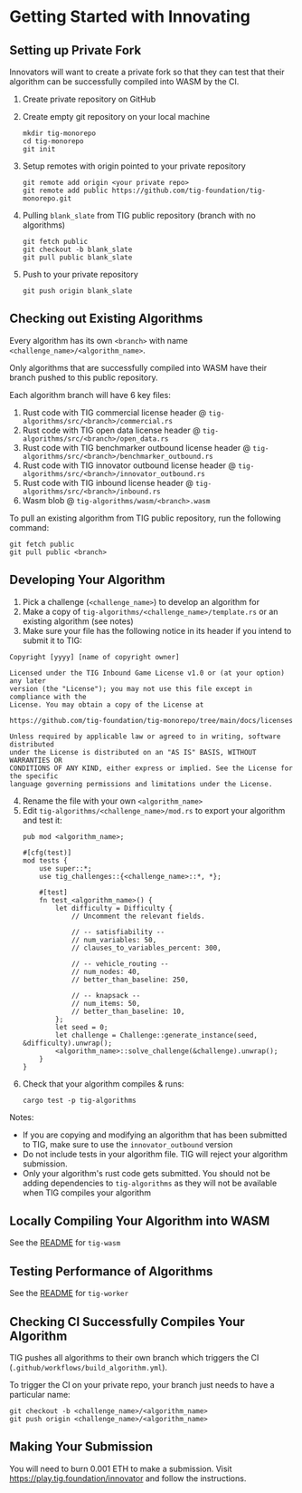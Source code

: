 # Getting Started with Innovating

## Setting up Private Fork

Innovators will want to create a private fork so that they can test that their algorithm can be successfully compiled into WASM by the CI.

1. Create private repository on GitHub
2. Create empty git repository on your local machine
    ```
    mkdir tig-monorepo
    cd tig-monorepo
    git init
    ```
3. Setup remotes with origin pointed to your private repository
    ```
    git remote add origin <your private repo>
    git remote add public https://github.com/tig-foundation/tig-monorepo.git
    ```
    
4. Pulling `blank_slate` from TIG public repository (branch with no algorithms)
    ```
    git fetch public
    git checkout -b blank_slate
    git pull public blank_slate
    ```
    
5. Push to your private repository
    ```
    git push origin blank_slate
    ```

## Checking out Existing Algorithms

Every algorithm has its own `<branch>` with name `<challenge_name>/<algorithm_name>`.

Only algorithms that are successfully compiled into WASM have their branch pushed to this public repository.

Each algorithm branch will have 6 key files:
1. Rust code with TIG commercial license header @ `tig-algorithms/src/<branch>/commercial.rs`
2. Rust code with TIG open data license header @ `tig-algorithms/src/<branch>/open_data.rs`
3. Rust code with TIG benchmarker outbound license header @ `tig-algorithms/src/<branch>/benchmarker_outbound.rs`
4. Rust code with TIG innovator outbound license header @ `tig-algorithms/src/<branch>/innovator_outbound.rs`
5. Rust code with TIG inbound license header @ `tig-algorithms/src/<branch>/inbound.rs`
6. Wasm blob @ `tig-algorithms/wasm/<branch>.wasm`

To pull an existing algorithm from TIG public repository, run the following command:
```
git fetch public
git pull public <branch>
```

## Developing Your Algorithm

1. Pick a challenge (`<challenge_name>`) to develop an algorithm for
2. Make a copy of `tig-algorithms/<challenge_name>/template.rs` or an existing algorithm (see notes)
3. Make sure your file has the following notice in its header if you intend to submit it to TIG:
```
Copyright [yyyy] [name of copyright owner]

Licensed under the TIG Inbound Game License v1.0 or (at your option) any later
version (the "License"); you may not use this file except in compliance with the
License. You may obtain a copy of the License at

https://github.com/tig-foundation/tig-monorepo/tree/main/docs/licenses

Unless required by applicable law or agreed to in writing, software distributed
under the License is distributed on an "AS IS" BASIS, WITHOUT WARRANTIES OR
CONDITIONS OF ANY KIND, either express or implied. See the License for the specific
language governing permissions and limitations under the License.
```
4. Rename the file with your own `<algorithm_name>`
5. Edit `tig-algorithms/<challenge_name>/mod.rs` to export your algorithm and test it:
    ```
    pub mod <algorithm_name>;

    #[cfg(test)]
    mod tests {
        use super::*;
        use tig_challenges::{<challenge_name>::*, *};

        #[test]
        fn test_<algorithm_name>() {
            let difficulty = Difficulty {
                // Uncomment the relevant fields.

                // -- satisfiability --
                // num_variables: 50,
                // clauses_to_variables_percent: 300,
                
                // -- vehicle_routing --
                // num_nodes: 40,
                // better_than_baseline: 250,
                
                // -- knapsack --
                // num_items: 50,
                // better_than_baseline: 10,
            };
            let seed = 0;
            let challenge = Challenge::generate_instance(seed, &difficulty).unwrap();    
            <algorithm_name>::solve_challenge(&challenge).unwrap();
        }
    }
    ```
6. Check that your algorithm compiles & runs:
    ```
    cargo test -p tig-algorithms
    ```

Notes:
* If you are copying and modifying an algorithm that has been submitted to TIG, make sure to use the `innovator_outbound` version
* Do not include tests in your algorithm file. TIG will reject your algorithm submission.
* Only your algorithm's rust code gets submitted. You should not be adding dependencies to `tig-algorithms` as they will not be available when TIG compiles your algorithm

## Locally Compiling Your Algorithm into WASM 

See the [README](../../tig-wasm/README.md) for `tig-wasm`

## Testing Performance of Algorithms

See the [README](../../tig-worker/README.md) for `tig-worker`

## Checking CI Successfully Compiles Your Algorithm

TIG pushes all algorithms to their own branch which triggers the CI (`.github/workflows/build_algorithm.yml`).

To trigger the CI on your private repo, your branch just needs to have a particular name:
```
git checkout -b <challenge_name>/<algorithm_name>
git push origin <challenge_name>/<algorithm_name>
```

## Making Your Submission

You will need to burn 0.001 ETH to make a submission. Visit https://play.tig.foundation/innovator and follow the instructions.